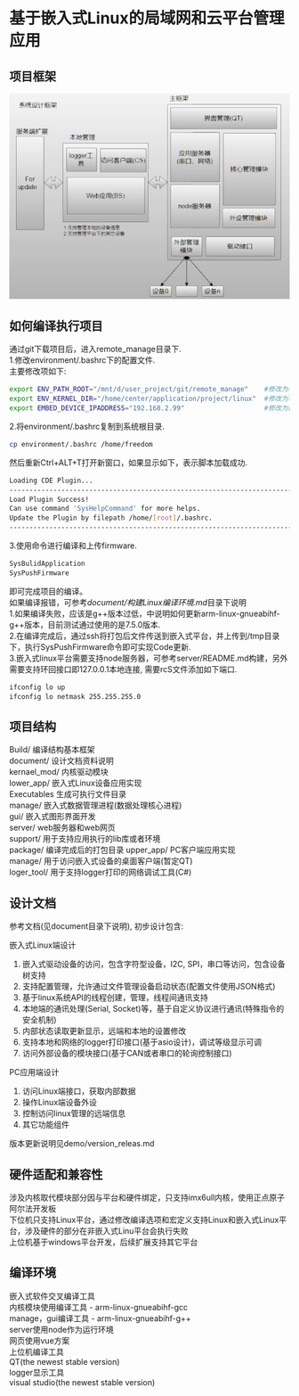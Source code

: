 # 基于嵌入式Linux的局域网和云平台管理应用

## 项目框架

![image](https://github.com/zc110747/remote_manage/blob/master/document/Image/firmware.jpg)

## 如何编译执行项目

通过git下载项目后，进入remote_manage目录下.  
1.修改environment/.bashrc下的配置文件.  
主要修改项如下:  
```bash
export ENV_PATH_ROOT="/mnt/d/user_project/git/remote_manage"    #修改为项目下载后的目录
export ENV_KERNEL_DIR="/home/center/application/project/linux"  #修改为linux解压后目录
export EMBED_DEVICE_IPADDRESS="192.168.2.99"                    #修改为嵌入式平台的IP地址
```
2.将environment/.bashrc复制到系统根目录.  
```bash
cp environment/.bashrc /home/freedom
```
然后重新Ctrl+ALT+T打开新窗口，如果显示如下，表示脚本加载成功.  
```bash
Loading CDE Plugin...
-------------------------------------------------------------------------
Load Plugin Success!
Can use command 'SysHelpCommand' for more helps.
Update the Plugin by filepath /home/[root]/.bashrc.
-------------------------------------------------------------------------
```
3.使用命令进行编译和上传firmware.  
```bash
SysBulidApplication
SysPushFirmware
```
即可完成项目的编译。  
如果编译报错，可参考*document/构建Linux编译环境.md*目录下说明  
1.如果编译失败，应该是g++版本过低，中说明如何更新arm-linux-gnueabihf-g++版本，目前测试通过使用的是7.5.0版本.  
2.在编译完成后，通过ssh将打包后文件传送到嵌入式平台，并上传到/tmp目录下，执行SysPushFirmware命令即可实现Code更新.  
3.嵌入式linux平台需要支持node服务器，可参考server/README.md构建，另外需要支持环回接口即127.0.0.1本地连接, 需要rcS文件添加如下端口.  

```bash
ifconfig lo up
ifconfig lo netmask 255.255.255.0
```

## 项目结构

Build/              编译结构基本框架  
document/       	设计文档资料说明  
kernael_mod/     	内核驱动模块  
lower_app/          嵌入式Linux设备应用实现  
    Executables     生成可执行文件目录  
    manage/         嵌入式数据管理进程(数据处理核心进程)  
    gui/            嵌入式图形界面开发  
    server/         web服务器和web网页  
support/            用于支持应用执行的lib库或者环境  
package/            编译完成后的打包目录
upper_app/          PC客户端应用实现  
    manage/         用于访问嵌入式设备的桌面客户端(暂定QT)  
    loger_tool/     用于支持logger打印的网络调试工具(C#)  

## 设计文档

参考文档(见document目录下说明), 初步设计包含:  

嵌入式Linux端设计  

1. 嵌入式驱动设备的访问，包含字符型设备，I2C, SPI，串口等访问，包含设备树支持  
2. 支持配置管理，允许通过文件管理设备启动状态(配置文件使用JSON格式)  
3. 基于linux系统API的线程创建，管理，线程间通讯支持  
4. 本地端的通讯处理(Serial, Socket)等，基于自定义协议进行通讯(特殊指令的安全机制)  
5. 内部状态读取更新显示，远端和本地的设置修改  
6. 支持本地和网络的logger打印接口(基于asio设计)，调试等级显示可调  
7. 访问外部设备的模块接口(基于CAN或者串口的轮询控制接口)  

PC应用端设计  

1. 访问Linux端接口，获取内部数据  
2. 操作Linux端设备外设  
3. 控制访问linux管理的远端信息  
4. 其它功能组件  

版本更新说明见demo/version_releas.md  

## 硬件适配和兼容性

涉及内核取代模块部分因与平台和硬件绑定，只支持imx6ull内核，使用正点原子阿尔法开发板  
下位机只支持Linux平台，通过修改编译选项和宏定义支持Linux和嵌入式Linux平台，涉及硬件的部分在非嵌入式Linu平台会执行失败  
上位机基于windows平台开发，后续扩展支持其它平台  

## 编译环境

嵌入式软件交叉编译工具  
    内核模块使用编译工具 - arm-linux-gnueabihf-gcc  
    manage，gui编译工具 - arm-linux-gnueabihf-g++  
    server使用node作为运行环境  
    网页使用vue方案  
上位机编译工具  
    QT(the newest stable version)  
logger显示工具  
    visual studio(the newest stable version)  
